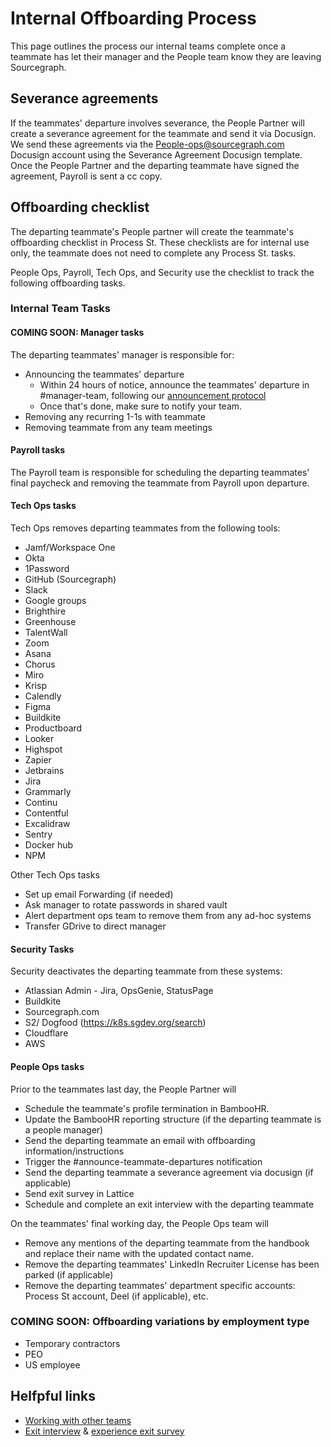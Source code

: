 # Internal Offboarding Process

This page outlines the process our internal teams complete once a teammate has let their manager and the People team know they are leaving Sourcegraph.

## Severance agreements

If the teammates' departure involves severance, the People Partner will create a severance agreement for the teammate and send it via Docusign.
We send these agreements via the People-ops@sourcegraph.com Docusign account using the Severance Agreement Docusign template. Once the People Partner and the departing teammate have signed the agreement, Payroll is sent a cc copy.

## Offboarding checklist

The departing teammate's People partner will create the teammate's offboarding checklist in Process St. These checklists are for internal use only, the teammate does not need to complete any Process St. tasks. 

People Ops, Payroll, Tech Ops, and Security use the checklist to track the following offboarding tasks.

### Internal Team Tasks

#### COMING SOON: Manager tasks
The departing teammates' manager is responsible for:
- Announcing the teammates' departure
  - Within 24 hours of notice, announce the teammates' departure in #manager-team, following our [announcement protocol](../../../../company-info-and-process/communication/announcements.md#departures)
  - Once that's done, make sure to notify your team. 
- Removing any recurring 1-1s with teammate
- Removing teammate from any team meetings

#### Payroll tasks
The Payroll team is responsible for scheduling the departing teammates' final paycheck and removing the teammate from Payroll upon departure.

#### Tech Ops tasks
Tech Ops removes departing teammates from the following tools:
- Jamf/Workspace One 
- Okta 
- 1Password
- GitHub (Sourcegraph) 
- Slack 
- Google groups
- Brighthire
- Greenhouse
- TalentWall
- Zoom
- Asana
- Chorus
- Miro
- Krisp
- Calendly
- Figma
- Buildkite
- Productboard
- Looker
- Highspot
- Zapier
- Jetbrains
- Jira
- Grammarly
- Continu
- Contentful
- Excalidraw
- Sentry
- Docker hub
- NPM

Other Tech Ops tasks
- Set up email Forwarding (if needed)
- Ask manager to rotate passwords in shared vault
- Alert department ops team to remove them from any ad-hoc systems
- Transfer GDrive to direct manager 

#### Security Tasks
Security deactivates the departing teammate from these systems:
- Atlassian Admin - Jira, OpsGenie, StatusPage
- Buildkite
- Sourcegraph.com
- S2/ Dogfood (https://k8s.sgdev.org/search)
- Cloudflare
- AWS

#### People Ops tasks
Prior to the teammates last day, the People Partner will
- Schedule the teammate's profile termination in BambooHR.
- Update the BambooHR reporting structure (if the departing teammate is a people manager)
- Send the departing teammate an email with offboarding information/instructions
- Trigger the #announce-teammate-departures notification
- Send the departing teammate a severance agreement via docusign (if applicable)
- Send exit survey in Lattice
- Schedule and complete an exit interview with the departing teammate

On the teammates' final working day, the People Ops team will
- Remove any mentions of the departing teammate from the handbook and replace their name with the updated contact name.
- Remove the departing teammates' LinkedIn Recruiter License has been parked (if applicable)
- Remove the departing teammates' department specific accounts: Process St account, Deel (if applicable), etc.

### COMING SOON: Offboarding variations by employment type

- Temporary contractors
- PEO
- US employee

## Helfpful links

- [Working with other teams](working-with-other-teams.md)
- [Exit interview](../process/leaving.md#exit-interviews) & [experience exit survey](../process/teammate-sentiment/exit-survey.md)
